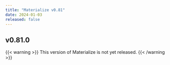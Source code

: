 ```yaml
---
title: "Materialize v0.81"
date: 2024-01-03
released: false
---
```


## v0.81.0

{{< warning >}}
This version of Materialize is not yet released.
{{< /warning >}}
